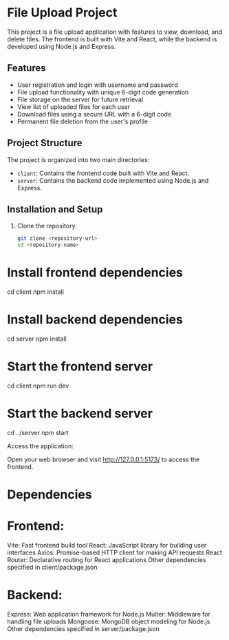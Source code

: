 # File Upload Project

This project is a file upload application with features to view, download, and delete files. The frontend is built with Vite and React, while the backend is developed using Node.js and Express.

## Features

- User registration and login with username and password
- File upload functionality with unique 6-digit code generation
- File storage on the server for future retrieval
- View list of uploaded files for each user
- Download files using a secure URL with a 6-digit code
- Permanent file deletion from the user's profile

## Project Structure

The project is organized into two main directories:

- `client`: Contains the frontend code built with Vite and React.
- `server`: Contains the backend code implemented using Node.js and Express.

## Installation and Setup

1. Clone the repository:

   ```bash
   git clone <repository-url>
   cd <repository-name>

# Install frontend dependencies
cd client
npm install

# Install backend dependencies
cd server
npm install

# Start the frontend server
cd client
npm run dev

# Start the backend server
cd ../server
npm start



Access the application:

Open your web browser and visit http://127.0.0.1:5173/ to access the frontend.

# Dependencies

# Frontend:

Vite: Fast frontend build tool
React: JavaScript library for building user interfaces
Axios: Promise-based HTTP client for making API requests
React Router: Declarative routing for React applications
Other dependencies specified in client/package.json

# Backend:

Express: Web application framework for Node.js
Multer: Middleware for handling file uploads
Mongoose: MongoDB object modeling for Node.js
Other dependencies specified in server/package.json

